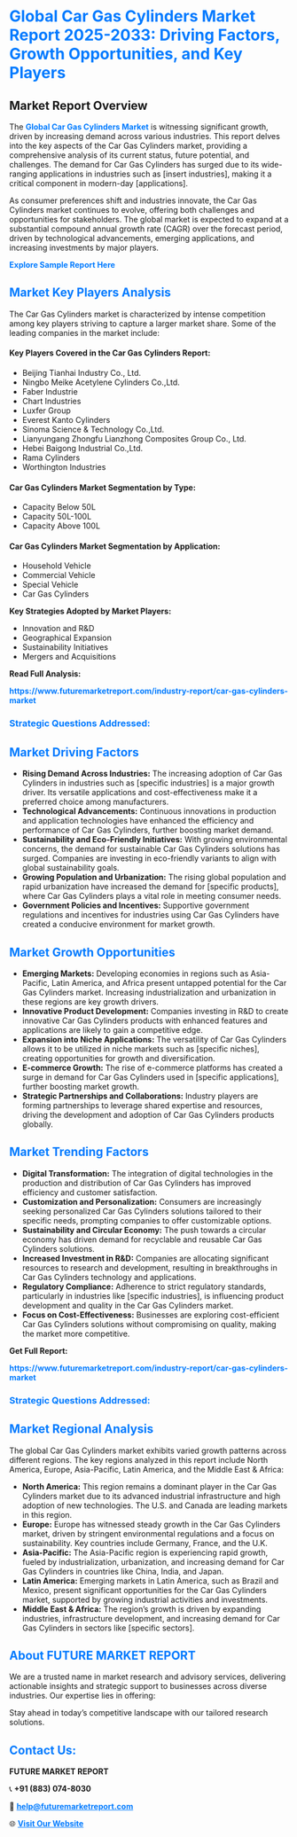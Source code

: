 <h1 style="color: #007BFF;">Global Car Gas Cylinders Market Report 2025-2033: Driving Factors, Growth Opportunities, and Key Players</h1>

<section id="overview">
<h2>Market Report Overview</h2>
<p>The <a href="https://www.futuremarketreport.com/industry-report/car-gas-cylinders-market" style="color: #007BFF; text-decoration: none;"><strong>Global Car Gas Cylinders Market</strong></a> is witnessing significant growth, driven by increasing demand across various industries. This report delves into the key aspects of the Car Gas Cylinders market, providing a comprehensive analysis of its current status, future potential, and challenges. The demand for Car Gas Cylinders has surged due to its wide-ranging applications in industries such as [insert industries], making it a critical component in modern-day [applications].</p>
<p>As consumer preferences shift and industries innovate, the Car Gas Cylinders market continues to evolve, offering both challenges and opportunities for stakeholders. The global market is expected to expand at a substantial compound annual growth rate (CAGR) over the forecast period, driven by technological advancements, emerging applications, and increasing investments by major players.</p>
</section>

<section id="overview">
<p><a href="https://www.futuremarketreport.com/request-sample/reportId=128587" style="color: #007BFF; text-decoration: none;"><strong>Explore Sample Report Here</strong></a></p>
</section>

<section id="key-players">
<h2 style="color: #007BFF;">Market Key Players Analysis</h2>
<p>The Car Gas Cylinders market is characterized by intense competition among key players striving to capture a larger market share. Some of the leading companies in the market include:</p>
<h4>Key Players Covered in the Car Gas Cylinders Report:</h4>
<ul><li>Beijing Tianhai Industry Co., Ltd.</li><li>Ningbo Meike Acetylene Cylinders Co.,Ltd.</li><li>Faber Industrie</li><li>Chart Industries</li><li>Luxfer Group</li><li>Everest Kanto Cylinders</li><li>Sinoma Science &amp; Technology Co.,Ltd.</li><li>Lianyungang Zhongfu Lianzhong Composites Group Co., Ltd.</li><li>Hebei Baigong Industrial Co.,Ltd.</li><li>Rama Cylinders</li><li>Worthington Industries</li></ul>
<h4>Car Gas Cylinders Market Segmentation by Type:</h4>
<ul><li>Capacity Below 50L</li><li>Capacity 50L-100L</li><li>Capacity Above 100L</li></ul>

<h4>Car Gas Cylinders Market Segmentation by Application:</h4>
<ul><li>Household Vehicle</li><li>Commercial Vehicle</li><li>Special Vehicle</li><li>Car Gas Cylinders</li></ul>
<p><strong>Key Strategies Adopted by Market Players:</strong></p>
<ul>
<li>Innovation and R&D</li>
<li>Geographical Expansion</li>
<li>Sustainability Initiatives</li>
<li>Mergers and Acquisitions</li>
</ul>
</section>

<section>
<p><strong>Read Full Analysis: </strong></p><a href="https://www.futuremarketreport.com/industry-report/car-gas-cylinders-market" style="color: #007BFF; text-decoration: none;"><strong>https://www.futuremarketreport.com/industry-report/car-gas-cylinders-market</strong></a>
<h3 style="color: #007BFF;">Strategic Questions Addressed:</h3>
</section>

<section id="driving-factors">
<h2 style="color: #007BFF;">Market Driving Factors</h2>
<ul>
<li><strong>Rising Demand Across Industries:</strong> The increasing adoption of Car Gas Cylinders in industries such as [specific industries] is a major growth driver. Its versatile applications and cost-effectiveness make it a preferred choice among manufacturers.</li>
<li><strong>Technological Advancements:</strong> Continuous innovations in production and application technologies have enhanced the efficiency and performance of Car Gas Cylinders, further boosting market demand.</li>
<li><strong>Sustainability and Eco-Friendly Initiatives:</strong> With growing environmental concerns, the demand for sustainable Car Gas Cylinders solutions has surged. Companies are investing in eco-friendly variants to align with global sustainability goals.</li>
<li><strong>Growing Population and Urbanization:</strong> The rising global population and rapid urbanization have increased the demand for [specific products], where Car Gas Cylinders plays a vital role in meeting consumer needs.</li>
<li><strong>Government Policies and Incentives:</strong> Supportive government regulations and incentives for industries using Car Gas Cylinders have created a conducive environment for market growth.</li>
</ul>
</section>

<section id="growth-opportunities">
<h2 style="color: #007BFF;">Market Growth Opportunities</h2>
<ul>
<li><strong>Emerging Markets:</strong> Developing economies in regions such as Asia-Pacific, Latin America, and Africa present untapped potential for the Car Gas Cylinders market. Increasing industrialization and urbanization in these regions are key growth drivers.</li>
<li><strong>Innovative Product Development:</strong> Companies investing in R&D to create innovative Car Gas Cylinders products with enhanced features and applications are likely to gain a competitive edge.</li>
<li><strong>Expansion into Niche Applications:</strong> The versatility of Car Gas Cylinders allows it to be utilized in niche markets such as [specific niches], creating opportunities for growth and diversification.</li>
<li><strong>E-commerce Growth:</strong> The rise of e-commerce platforms has created a surge in demand for Car Gas Cylinders used in [specific applications], further boosting market growth.</li>
<li><strong>Strategic Partnerships and Collaborations:</strong> Industry players are forming partnerships to leverage shared expertise and resources, driving the development and adoption of Car Gas Cylinders products globally.</li>
</ul>
</section>

<section id="trending-factors">
<h2 style="color: #007BFF;">Market Trending Factors</h2>
<ul>
<li><strong>Digital Transformation:</strong> The integration of digital technologies in the production and distribution of Car Gas Cylinders has improved efficiency and customer satisfaction.</li>
<li><strong>Customization and Personalization:</strong> Consumers are increasingly seeking personalized Car Gas Cylinders solutions tailored to their specific needs, prompting companies to offer customizable options.</li>
<li><strong>Sustainability and Circular Economy:</strong> The push towards a circular economy has driven demand for recyclable and reusable Car Gas Cylinders solutions.</li>
<li><strong>Increased Investment in R&D:</strong> Companies are allocating significant resources to research and development, resulting in breakthroughs in Car Gas Cylinders technology and applications.</li>
<li><strong>Regulatory Compliance:</strong> Adherence to strict regulatory standards, particularly in industries like [specific industries], is influencing product development and quality in the Car Gas Cylinders market.</li>
<li><strong>Focus on Cost-Effectiveness:</strong> Businesses are exploring cost-efficient Car Gas Cylinders solutions without compromising on quality, making the market more competitive.</li>
</ul>
</section>

<section>
<p><strong>Get Full Report: </strong></p><a href="https://www.futuremarketreport.com/industry-report/car-gas-cylinders-market" style="color: #007BFF; text-decoration: none;"><strong>https://www.futuremarketreport.com/industry-report/car-gas-cylinders-market</strong></a>
<h3 style="color: #007BFF;">Strategic Questions Addressed:</h3>
</section>


<section id="regional-analysis">
<h2 style="color: #007BFF;">Market Regional Analysis</h2>
<p>The global Car Gas Cylinders market exhibits varied growth patterns across different regions. The key regions analyzed in this report include North America, Europe, Asia-Pacific, Latin America, and the Middle East & Africa:</p>
<ul>
<li><strong>North America:</strong> This region remains a dominant player in the Car Gas Cylinders market due to its advanced industrial infrastructure and high adoption of new technologies. The U.S. and Canada are leading markets in this region.</li>
<li><strong>Europe:</strong> Europe has witnessed steady growth in the Car Gas Cylinders market, driven by stringent environmental regulations and a focus on sustainability. Key countries include Germany, France, and the U.K.</li>
<li><strong>Asia-Pacific:</strong> The Asia-Pacific region is experiencing rapid growth, fueled by industrialization, urbanization, and increasing demand for Car Gas Cylinders in countries like China, India, and Japan.</li>
<li><strong>Latin America:</strong> Emerging markets in Latin America, such as Brazil and Mexico, present significant opportunities for the Car Gas Cylinders market, supported by growing industrial activities and investments.</li>
<li><strong>Middle East & Africa:</strong> The region’s growth is driven by expanding industries, infrastructure development, and increasing demand for Car Gas Cylinders in sectors like [specific sectors].</li>
</ul>
</section>

<footer>
<h2 style="color: #007BFF;">About FUTURE MARKET REPORT</h2>
<p>We are a trusted name in market research and advisory services, delivering actionable insights and strategic support to businesses across diverse industries. Our expertise lies in offering:</p>

<p>Stay ahead in today’s competitive landscape with our tailored research solutions.</p>

<h2 style="color: #007BFF;">Contact Us:</h2>
<p><strong>FUTURE MARKET REPORT</strong></p>
<p>📞 <strong>+91 (883) 074-8030</strong></p>
<p>📧 <strong><a href="mailto:help@futuremarketreport.com" style="color: #007BFF;">help@futuremarketreport.com</a></strong></p>
<p>🌐 <strong><a href="https://www.futuremarketreport.com/" style="color: #007BFF;">Visit Our Website</a></strong></p>
</footer>
